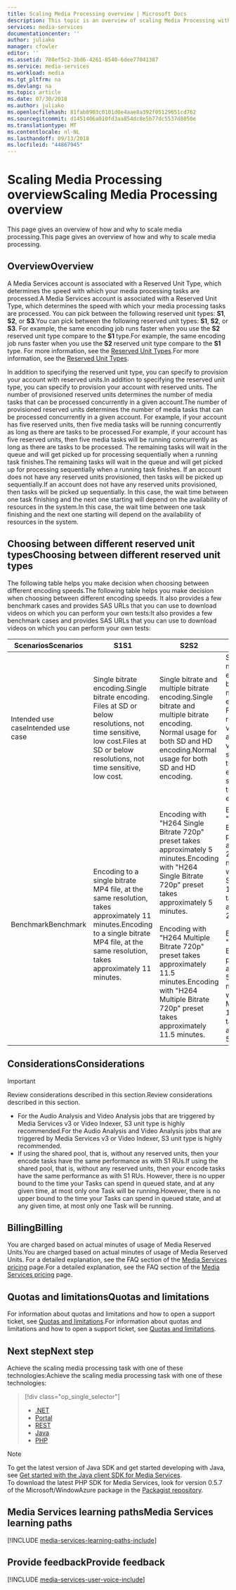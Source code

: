 ```yaml
---
title: Scaling Media Processing overview | Microsoft Docs
description: This topic is an overview of scaling Media Processing with Azure Media Services.
services: media-services
documentationcenter: ''
author: juliako
manager: cfowler
editor: ''
ms.assetid: 780ef5c2-3bd6-4261-8540-6dee77041387
ms.service: media-services
ms.workload: media
ms.tgt_pltfrm: na
ms.devlang: na
ms.topic: article
ms.date: 07/30/2018
ms.author: juliako
ms.openlocfilehash: 81fab8903c0101d0e4aae8a392f05129651cd762
ms.sourcegitcommit: d1451406a010fd3aa854dc8e5b77dc5537d8050e
ms.translationtype: MT
ms.contentlocale: nl-NL
ms.lasthandoff: 09/13/2018
ms.locfileid: "44867945"
---
```

# <a name="scaling-media-processing-overview"></a><span data-ttu-id="97843-103">Scaling Media Processing overview</span><span class="sxs-lookup"><span data-stu-id="97843-103">Scaling Media Processing overview</span></span>
<span data-ttu-id="97843-104">This page gives an overview of how and why to scale media processing.</span><span class="sxs-lookup"><span data-stu-id="97843-104">This page gives an overview of how and why to scale media processing.</span></span> 

## <a name="overview"></a><span data-ttu-id="97843-105">Overview</span><span class="sxs-lookup"><span data-stu-id="97843-105">Overview</span></span>
<span data-ttu-id="97843-106">A Media Services account is associated with a Reserved Unit Type, which determines the speed with which your media processing tasks are processed.</span><span class="sxs-lookup"><span data-stu-id="97843-106">A Media Services account is associated with a Reserved Unit Type, which determines the speed with which your media processing tasks are processed.</span></span> <span data-ttu-id="97843-107">You can pick between the following reserved unit types: **S1**, **S2**, or **S3**.</span><span class="sxs-lookup"><span data-stu-id="97843-107">You can pick between the following reserved unit types: **S1**, **S2**, or **S3**.</span></span> <span data-ttu-id="97843-108">For example, the same encoding job runs faster when you use the **S2** reserved unit type compare to the **S1** type.</span><span class="sxs-lookup"><span data-stu-id="97843-108">For example, the same encoding job runs faster when you use the **S2** reserved unit type compare to the **S1** type.</span></span> <span data-ttu-id="97843-109">For more information, see the [Reserved Unit Types](https://azure.microsoft.com/blog/high-speed-encoding-with-azure-media-services/).</span><span class="sxs-lookup"><span data-stu-id="97843-109">For more information, see the [Reserved Unit Types](https://azure.microsoft.com/blog/high-speed-encoding-with-azure-media-services/).</span></span>

<span data-ttu-id="97843-110">In addition to specifying the reserved unit type, you can specify to provision your account with reserved units.</span><span class="sxs-lookup"><span data-stu-id="97843-110">In addition to specifying the reserved unit type, you can specify to provision your account with reserved units.</span></span> <span data-ttu-id="97843-111">The number of provisioned reserved units determines the number of media tasks that can be processed concurrently in a given account.</span><span class="sxs-lookup"><span data-stu-id="97843-111">The number of provisioned reserved units determines the number of media tasks that can be processed concurrently in a given account.</span></span> <span data-ttu-id="97843-112">For example, if your account has five reserved units, then five media tasks will be running concurrently as long as there are tasks to be processed.</span><span class="sxs-lookup"><span data-stu-id="97843-112">For example, if your account has five reserved units, then five media tasks will be running concurrently as long as there are tasks to be processed.</span></span> <span data-ttu-id="97843-113">The remaining tasks will wait in the queue and will get picked up for processing sequentially when a running task finishes.</span><span class="sxs-lookup"><span data-stu-id="97843-113">The remaining tasks will wait in the queue and will get picked up for processing sequentially when a running task finishes.</span></span> <span data-ttu-id="97843-114">If an account does not have any reserved units provisioned, then tasks will be picked up sequentially.</span><span class="sxs-lookup"><span data-stu-id="97843-114">If an account does not have any reserved units provisioned, then tasks will be picked up sequentially.</span></span> <span data-ttu-id="97843-115">In this case, the wait time between one task finishing and the next one starting will depend on the availability of resources in the system.</span><span class="sxs-lookup"><span data-stu-id="97843-115">In this case, the wait time between one task finishing and the next one starting will depend on the availability of resources in the system.</span></span>

## <a name="choosing-between-different-reserved-unit-types"></a><span data-ttu-id="97843-116">Choosing between different reserved unit types</span><span class="sxs-lookup"><span data-stu-id="97843-116">Choosing between different reserved unit types</span></span>
<span data-ttu-id="97843-117">The following table helps you make decision when choosing between different encoding speeds.</span><span class="sxs-lookup"><span data-stu-id="97843-117">The following table helps you make decision when choosing between different encoding speeds.</span></span> <span data-ttu-id="97843-118">It also provides a few benchmark cases and provides SAS URLs that you can use to download videos on which you can perform your own tests:</span><span class="sxs-lookup"><span data-stu-id="97843-118">It also provides a few benchmark cases and provides SAS URLs that you can use to download videos on which you can perform your own tests:</span></span>

| <span data-ttu-id="97843-119">Scenarios</span><span class="sxs-lookup"><span data-stu-id="97843-119">Scenarios</span></span> | <span data-ttu-id="97843-120">**S1**</span><span class="sxs-lookup"><span data-stu-id="97843-120">**S1**</span></span> | <span data-ttu-id="97843-121">**S2**</span><span class="sxs-lookup"><span data-stu-id="97843-121">**S2**</span></span> | <span data-ttu-id="97843-122">**S3**</span><span class="sxs-lookup"><span data-stu-id="97843-122">**S3**</span></span> |
| --- | --- | --- | --- |
| <span data-ttu-id="97843-123">Intended use case</span><span class="sxs-lookup"><span data-stu-id="97843-123">Intended use case</span></span> |<span data-ttu-id="97843-124">Single bitrate encoding.</span><span class="sxs-lookup"><span data-stu-id="97843-124">Single bitrate encoding.</span></span> <br/><span data-ttu-id="97843-125">Files at SD or below resolutions, not time sensitive, low cost.</span><span class="sxs-lookup"><span data-stu-id="97843-125">Files at SD or below resolutions, not time sensitive, low cost.</span></span> |<span data-ttu-id="97843-126">Single bitrate and multiple bitrate encoding.</span><span class="sxs-lookup"><span data-stu-id="97843-126">Single bitrate and multiple bitrate encoding.</span></span><br/><span data-ttu-id="97843-127">Normal usage for both SD and HD encoding.</span><span class="sxs-lookup"><span data-stu-id="97843-127">Normal usage for both SD and HD encoding.</span></span> |<span data-ttu-id="97843-128">Single bitrate and multiple bitrate encoding.</span><span class="sxs-lookup"><span data-stu-id="97843-128">Single bitrate and multiple bitrate encoding.</span></span><br/><span data-ttu-id="97843-129">Full HD and 4K resolution videos.</span><span class="sxs-lookup"><span data-stu-id="97843-129">Full HD and 4K resolution videos.</span></span> <span data-ttu-id="97843-130">Time sensitive, faster turnaround encoding.</span><span class="sxs-lookup"><span data-stu-id="97843-130">Time sensitive, faster turnaround encoding.</span></span> |
| <span data-ttu-id="97843-131">Benchmark</span><span class="sxs-lookup"><span data-stu-id="97843-131">Benchmark</span></span> |<span data-ttu-id="97843-132">Encoding to a single bitrate MP4 file, at the same resolution, takes approximately 11 minutes.</span><span class="sxs-lookup"><span data-stu-id="97843-132">Encoding to a single bitrate MP4 file, at the same resolution, takes approximately 11 minutes.</span></span> |<span data-ttu-id="97843-133">Encoding with "H264 Single Bitrate 720p" preset takes approximately 5 minutes.</span><span class="sxs-lookup"><span data-stu-id="97843-133">Encoding with "H264 Single Bitrate 720p" preset takes approximately 5 minutes.</span></span><br/><br/><span data-ttu-id="97843-134">Encoding with "H264 Multiple Bitrate 720p" preset takes approximately 11.5 minutes.</span><span class="sxs-lookup"><span data-stu-id="97843-134">Encoding with "H264 Multiple Bitrate 720p" preset takes approximately 11.5 minutes.</span></span> |<span data-ttu-id="97843-135">Encoding with "H264 Single Bitrate 1080p" preset takes approximately 2.7 minutes.</span><span class="sxs-lookup"><span data-stu-id="97843-135">Encoding with "H264 Single Bitrate 1080p" preset takes approximately 2.7 minutes.</span></span><br/><br/><span data-ttu-id="97843-136">Encoding with "H264 Multiple Bitrate 1080p" preset takes approximately 5.7 minutes.</span><span class="sxs-lookup"><span data-stu-id="97843-136">Encoding with "H264 Multiple Bitrate 1080p" preset takes approximately 5.7 minutes.</span></span> |


## <a name="considerations"></a><span data-ttu-id="97843-137">Considerations</span><span class="sxs-lookup"><span data-stu-id="97843-137">Considerations</span></span>
> [!IMPORTANT]
> <span data-ttu-id="97843-138">Review considerations described in this section.</span><span class="sxs-lookup"><span data-stu-id="97843-138">Review considerations described in this section.</span></span>  
> 
> 

* <span data-ttu-id="97843-139">For the Audio Analysis and Video Analysis jobs that are triggered by Media Services v3 or Video Indexer, S3 unit type is highly recommended.</span><span class="sxs-lookup"><span data-stu-id="97843-139">For the Audio Analysis and Video Analysis jobs that are triggered by Media Services v3 or Video Indexer, S3 unit type is highly recommended.</span></span>
* <span data-ttu-id="97843-140">If using the shared pool, that is, without any reserved units, then your encode tasks have the same performance as with S1 RUs.</span><span class="sxs-lookup"><span data-stu-id="97843-140">If using the shared pool, that is, without any reserved units, then your encode tasks have the same performance as with S1 RUs.</span></span> <span data-ttu-id="97843-141">However, there is no upper bound to the time your Tasks can spend in queued state, and at any given time, at most only one Task will be running.</span><span class="sxs-lookup"><span data-stu-id="97843-141">However, there is no upper bound to the time your Tasks can spend in queued state, and at any given time, at most only one Task will be running.</span></span>

## <a name="billing"></a><span data-ttu-id="97843-142">Billing</span><span class="sxs-lookup"><span data-stu-id="97843-142">Billing</span></span>

<span data-ttu-id="97843-143">You are charged based on actual minutes of usage of Media Reserved Units.</span><span class="sxs-lookup"><span data-stu-id="97843-143">You are charged based on actual minutes of usage of Media Reserved Units.</span></span> <span data-ttu-id="97843-144">For a detailed explanation, see the FAQ section of the [Media Services pricing](https://azure.microsoft.com/pricing/details/media-services/) page.</span><span class="sxs-lookup"><span data-stu-id="97843-144">For a detailed explanation, see the FAQ section of the [Media Services pricing](https://azure.microsoft.com/pricing/details/media-services/) page.</span></span>   

## <a name="quotas-and-limitations"></a><span data-ttu-id="97843-145">Quotas and limitations</span><span class="sxs-lookup"><span data-stu-id="97843-145">Quotas and limitations</span></span>
<span data-ttu-id="97843-146">For information about quotas and limitations and how to open a support ticket, see [Quotas and limitations](media-services-quotas-and-limitations.md).</span><span class="sxs-lookup"><span data-stu-id="97843-146">For information about quotas and limitations and how to open a support ticket, see [Quotas and limitations](media-services-quotas-and-limitations.md).</span></span>

## <a name="next-step"></a><span data-ttu-id="97843-147">Next step</span><span class="sxs-lookup"><span data-stu-id="97843-147">Next step</span></span>
<span data-ttu-id="97843-148">Achieve the scaling media processing task with one of these technologies:</span><span class="sxs-lookup"><span data-stu-id="97843-148">Achieve the scaling media processing task with one of these technologies:</span></span> 

> [!div class="op_single_selector"]
> * [.NET](media-services-dotnet-encoding-units.md)
> * [Portal](media-services-portal-scale-media-processing.md)
> * [REST](https://docs.microsoft.com/rest/api/media/operations/encodingreservedunittype)
> * [Java](https://github.com/southworkscom/azure-sdk-for-media-services-java-samples)
> * [PHP](https://github.com/Azure/azure-sdk-for-php/tree/master/examples/MediaServices)
> 

> [!NOTE]
> To get the latest version of Java SDK and get started developing with Java, see [Get started with the Java client SDK for Media Services](https://docs.microsoft.com/azure/media-services/media-services-java-how-to-use). <br/>
> To download the latest PHP SDK for Media Services, look for version 0.5.7 of the Microsoft/WindowAzure package in the [Packagist repository](https://packagist.org/packages/microsoft/windowsazure#v0.5.7).  

## <a name="media-services-learning-paths"></a><span data-ttu-id="97843-156">Media Services learning paths</span><span class="sxs-lookup"><span data-stu-id="97843-156">Media Services learning paths</span></span>
[!INCLUDE [media-services-learning-paths-include](../../../includes/media-services-learning-paths-include.md)]

## <a name="provide-feedback"></a><span data-ttu-id="97843-157">Provide feedback</span><span class="sxs-lookup"><span data-stu-id="97843-157">Provide feedback</span></span>
[!INCLUDE [media-services-user-voice-include](../../../includes/media-services-user-voice-include.md)]

